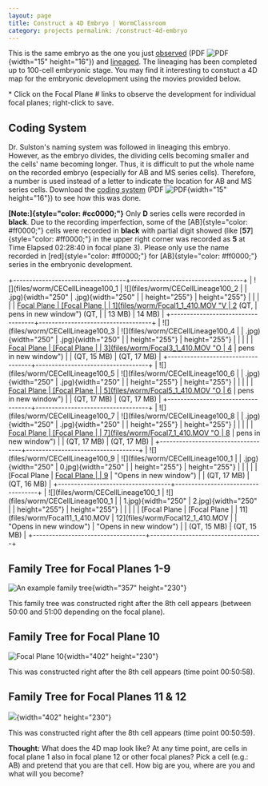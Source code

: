 ```yaml
---
layout: page
title: Construct a 4D Embryo | WormClassroom
category: projects permalink: /construct-4d-embryo
---
```

This is the same embryo as the one you just
[observed](/files/worm/C.%20elegans%20Cell%20Lineage%20to%208-Cell.pdf)
(PDF ![PDF](/files/worm/pdf.gif){width="15" height="16"}) and
[lineaged](c-elegans-cell-lineage). The lineaging has been completed up
to 100-cell embryonic stage. You may find it interesting to constuct a
4D map for the embryonic development using the movies provided below.

\* Click on the Focal Plane \# links to observe the development for
individual focal planes; right-click to save.

Coding System
-------------

Dr. Sulston's naming system was followed in lineaging this embryo.
However, as the embryo divides, the dividing cells becoming smaller and
the cells' name becoming longer. Thus, it is difficult to put the whole
name on the recorded embryo (especially for AB and MS series cells).
Therefore, a number is used instead of a letter to indicate the location
for AB and MS series cells. Download the [coding
system](/files/worm/CodingSystem.pdf) (PDF
![PDF](/files/worm/pdf.gif){width="15" height="16"}) to see how this was
done.

**[Note:]{style="color: #cc0000;"}** Only **D** series cells were
recorded in **black**. Due to the recording imperfection, some of the
[AB]{style="color: #ff0000;"} cells were recorded in **black** with
partial digit showed (like [**57**]{style="color: #ff0000;"} in the
upper right corner was recorded as **5** at Time Elapsed 02:28:40 in
focal plane 3). Please only use the name recorded in
[red]{style="color: #ff0000;"} for [AB]{style="color: #ff0000;"} series
in the embryonic development.

+-----------------------------------+-----------------------------------+
| ![](files/worm/CECellLineage100_1 | ![](files/worm/CECellLineage100_2 |
| .jpg){width="250"                 | .jpg){width="250"                 |
| height="255"}                     | height="255"}                     |
|                                   |                                   |
| [Focal Plane                      | [Focal Plane                      |
| 1](files/worm/Focal1_1_410.MOV "V | 2](files/worm/Focal2_1_410.MOV "O |
| ideo opens in new window") (QT,   | pens in new window") (QT,         |
| 13 MB)                            | 14 MB)                            |
+-----------------------------------+-----------------------------------+
| ![](files/worm/CECellLineage100_3 | ![](files/worm/CECellLineage100_4 |
| .jpg){width="250"                 | .jpg){width="250"                 |
| height="255"}                     | height="255"}                     |
|                                   |                                   |
| [Focal Plane                      | [Focal Plane                      |
| 3](files/worm/Focal3_1_410.MOV "O | 4](files/worm/Focal4_1_410.MOV "O |
| pens in new window")              | pens in new window")              |
| (QT, 15 MB)                       | (QT, 17 MB)                       |
+-----------------------------------+-----------------------------------+
| ![](files/worm/CECellLineage100_5 | ![](files/worm/CECellLineage100_6 |
| .jpg){width="250"                 | .jpg){width="250"                 |
| height="255"}                     | height="255"}                     |
|                                   |                                   |
| [Focal Plane                      | [Focal Plane                      |
| 5](files/worm/Focal5_1_410.MOV "O | 6](files/worm/Focal6_1_410.MOV "O |
| pens in new window")              | pens in new window")              |
| (QT, 17 MB)                       | (QT, 17 MB)                       |
+-----------------------------------+-----------------------------------+
| ![](files/worm/CECellLineage100_7 | ![](files/worm/CECellLineage100_8 |
| .jpg){width="250"                 | .jpg){width="250"                 |
| height="255"}                     | height="255"}                     |
|                                   |                                   |
| [Focal Plane                      | [Focal Plane                      |
| 7](files/worm/Focal7_1_410.MOV "O | 8](files/worm/Focal8_1_410.MOV "O |
| pens in new window")              | pens in new window")              |
| (QT, 17 MB)                       | (QT, 17 MB)                       |
+-----------------------------------+-----------------------------------+
| ![](files/worm/CECellLineage100_9 | ![](files/worm/CECellLineage100_1 |
| .jpg){width="250"                 | 0.jpg){width="250"                |
| height="255"}                     | height="255"}                     |
|                                   |                                   |
| [Focal Plane                      | [Focal Plane                      |
| 9](files/worm/Focal9_1_410.MOV "O | 10](files/worm/Focal10_1_410.MOV  |
| pens in new window")              | "Opens in new window")            |
| (QT, 17 MB)                       | (QT, 16 MB)                       |
+-----------------------------------+-----------------------------------+
| ![](files/worm/CECellLineage100_1 | ![](files/worm/CECellLineage100_1 |
| 1.jpg){width="250"                | 2.jpg){width="250"                |
| height="255"}                     | height="255"}                     |
|                                   |                                   |
| [Focal Plane                      | [Focal Plane                      |
| 11](files/worm/Focal11_1_410.MOV  | 12](files/worm/Focal12_1_410.MOV  |
| "Opens in new window")            | "Opens in new window")            |
| (QT, 15 MB)                       | (QT, 15 MB)                       |
+-----------------------------------+-----------------------------------+

Family Tree for Focal Planes 1-9
--------------------------------

![An example family
tree](/files/worm/CellLineageFocal1_9.jpg){width="357" height="230"}

This family tree was constructed right after the 8th cell appears
(between 50:00 and 51:00 depending on the focal plane).

Family Tree for Focal Plane 10
------------------------------

![Focal Plane 10](/files/worm/CellLineageFocal10.jpg){width="402"
height="230"}

This was constructed right after the 8th cell appears (time point
00:50:58).

Family Tree for Focal Planes 11 & 12
------------------------------------

![](/files/worm/CellLineageFocal11_12.jpg){width="402" height="230"}

This was constructed right after the 8th cell appears (time point
00:50:59).

**Thought:** What does the 4D map look like? At any time point, are
cells in focal plane 1 also in focal plane 12 or other focal planes?
Pick a cell (e.g.: AB) and pretend that you are that cell. How big are
you, where are you and what will you become?
